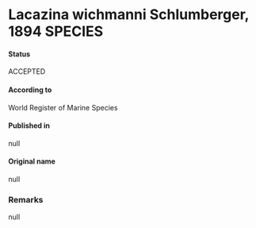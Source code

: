 Lacazina wichmanni Schlumberger, 1894 SPECIES
=======

#### Status
ACCEPTED

#### According to
World Register of Marine Species

#### Published in
null

#### Original name
null

### Remarks
null